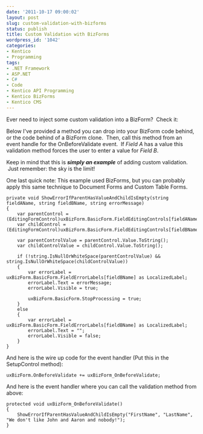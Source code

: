 ```yaml
---
date: '2011-10-17 09:00:02'
layout: post
slug: custom-validation-with-bizforms
status: publish
title: Custom Validation with BizForms
wordpress_id: '1042'
categories:
- Kentico
- Programming
tags:
- .NET Framework
- ASP.NET
- C#
- Code
- Kentico API Programming
- Kentico BizForms
- Kentico CMS
---
```


Ever need to inject some custom validation into a BizForm?  Check it:

Below I've provided a method you can drop into your BizForm code behind, or the code behind of a BizForm clone.  Then, call this method from an event handle for the OnBeforeValidate event.  If _Field A_ has a value this validation method forces the user to enter a value for _Field B_.

Keep in mind that this is **_simply an example_** of adding custom validation.  Just remember: the sky is the limit!

One last quick note: This example used BizForms, but you can probably apply this same technique to Document Forms and Custom Table Forms.

    
    private void ShowErrorIfParentHasValueAndChildIsEmpty(string fieldAName, string fieldBName, string errorMessage)
    {
        var parentControl = (EditingFormControl)uxBizForm.BasicForm.FieldEditingControls[fieldAName];
        var childControl = (EditingFormControl)uxBizForm.BasicForm.FieldEditingControls[fieldBName];
    
        var parentControlValue = parentControl.Value.ToString();
        var childControlValue = childControl.Value.ToString();
    
        if (!string.IsNullOrWhiteSpace(parentControlValue) && string.IsNullOrWhiteSpace(childControlValue))
        {
            var errorLabel = uxBizForm.BasicForm.FieldErrorLabels[fieldBName] as LocalizedLabel;
            errorLabel.Text = errorMessage;
            errorLabel.Visible = true;
    
            uxBizForm.BasicForm.StopProcessing = true;
        }
        else
        {
            var errorLabel = uxBizForm.BasicForm.FieldErrorLabels[fieldBName] as LocalizedLabel;
            errorLabel.Text = "";
            errorLabel.Visible = false;
        }
    }


And here is the wire up code for the event handler (Put this in the SetupControl method):

    
    uxBizForm.OnBeforeValidate += uxBizForm_OnBeforeValidate;


And here is the event handler where you can call the validation method from above:

    
    protected void uxBizForm_OnBeforeValidate()
    {
        ShowErrorIfParentHasValueAndChildIsEmpty("FirstName", "LastName", "We don't like John and Aaron and nobody!");
    }
